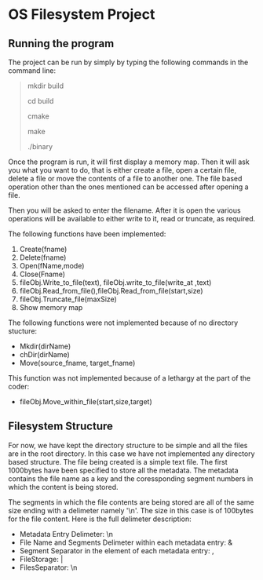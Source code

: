 # OS Filesystem Project

## Running the program

The project can be run by simply by typing the following commands in the command line:

> mkdir build
>
> cd build
>
> cmake 
>
> make
>
> ./binary

Once the program is run, it will first display a memory map. Then it will ask you what you want to do, that is either create a file, open a certain file, delete a file or move the contents of a file to another one. The file based operation other than the ones mentioned can be accessed after opening a file. 

Then you will be asked to enter the filename. After it is open the various operations will be available to either write to it, read or truncate, as required.

The following functions have been implemented:

1. Create(fname)
2. Delete(fname)
3. Open(fName,mode)
4. Close(Fname)
5. fileObj.Write_to_file(text), fileObj.write_to_file(write_at ,text)
6. fileObj.Read_from_file(),fileObj.Read_from_file(start,size)
7. fileObj.Truncate_file(maxSize)
8. Show memory map

The following functions were not implemented because of no directory stucture:

- Mkdir(dirName)
- chDir(dirName)
- Move(source_fname, target_fname)

This function was not implemented because of a lethargy at the part of the coder:

- fileObj.Move_within_file(start,size,target)

## Filesystem Structure
 For now, we have kept the directory structure to be simple and all the files are in the root directory. In this case we have not implemented any directory based structure. The file being created is a simple text file. The first 1000bytes have been specified to store all the metadata. The metadata contains the file name as a key and the coressponding segment numbers in which the content is being stored. 

 The segments in which the file contents are being stored are all of the same size ending with a delimeter namely '\n'. The size in this case is of 100bytes for the file content. Here is the full delimeter description:

- Metadata Entry Delimeter: \n 
- File Name and Segments Delimeter within each metadata entry: &
- Segment Separator in the element of each metadata entry: ,
- FileStorage: |
- FilesSeparator: \n

